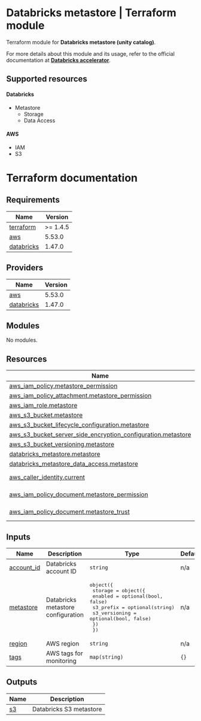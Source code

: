 # Databricks metastore | Terraform module

Terraform module for **Databricks metastore (unity catalog)**.

For more details about this module and its usage, refer to the official documentation at **[Databricks accelerator](https://github.com/itoc/databricks-tf-accelerator)**.

## Supported resources

#### Databricks
* Metastore
    * Storage
    * Data Access

#### AWS
* IAM
* S3

# Terraform documentation

<!-- BEGIN_TF_DOCS -->
## Requirements

| Name | Version |
|------|---------|
| <a name="requirement_terraform"></a> [terraform](#requirement\_terraform) | >= 1.4.5 |
| <a name="requirement_aws"></a> [aws](#requirement\_aws) | 5.53.0 |
| <a name="requirement_databricks"></a> [databricks](#requirement\_databricks) | 1.47.0 |

## Providers

| Name | Version |
|------|---------|
| <a name="provider_aws"></a> [aws](#provider\_aws) | 5.53.0 |
| <a name="provider_databricks"></a> [databricks](#provider\_databricks) | 1.47.0 |

## Modules

No modules.

## Resources

| Name | Type |
|------|------|
| [aws_iam_policy.metastore_permission](https://registry.terraform.io/providers/hashicorp/aws/5.53.0/docs/resources/iam_policy) | resource |
| [aws_iam_policy_attachment.metastore_permission](https://registry.terraform.io/providers/hashicorp/aws/5.53.0/docs/resources/iam_policy_attachment) | resource |
| [aws_iam_role.metastore](https://registry.terraform.io/providers/hashicorp/aws/5.53.0/docs/resources/iam_role) | resource |
| [aws_s3_bucket.metastore](https://registry.terraform.io/providers/hashicorp/aws/5.53.0/docs/resources/s3_bucket) | resource |
| [aws_s3_bucket_lifecycle_configuration.metastore](https://registry.terraform.io/providers/hashicorp/aws/5.53.0/docs/resources/s3_bucket_lifecycle_configuration) | resource |
| [aws_s3_bucket_server_side_encryption_configuration.metastore](https://registry.terraform.io/providers/hashicorp/aws/5.53.0/docs/resources/s3_bucket_server_side_encryption_configuration) | resource |
| [aws_s3_bucket_versioning.metastore](https://registry.terraform.io/providers/hashicorp/aws/5.53.0/docs/resources/s3_bucket_versioning) | resource |
| [databricks_metastore.metastore](https://registry.terraform.io/providers/databricks/databricks/1.47.0/docs/resources/metastore) | resource |
| [databricks_metastore_data_access.metastore](https://registry.terraform.io/providers/databricks/databricks/1.47.0/docs/resources/metastore_data_access) | resource |
| [aws_caller_identity.current](https://registry.terraform.io/providers/hashicorp/aws/5.53.0/docs/data-sources/caller_identity) | data source |
| [aws_iam_policy_document.metastore_permission](https://registry.terraform.io/providers/hashicorp/aws/5.53.0/docs/data-sources/iam_policy_document) | data source |
| [aws_iam_policy_document.metastore_trust](https://registry.terraform.io/providers/hashicorp/aws/5.53.0/docs/data-sources/iam_policy_document) | data source |

## Inputs

| Name | Description | Type | Default | Required |
|------|-------------|------|---------|:--------:|
| <a name="input_account_id"></a> [account\_id](#input\_account\_id) | Databricks account ID | `string` | n/a | yes |
| <a name="input_metastore"></a> [metastore](#input\_metastore) | Databricks metastore configuration | <pre>object({<br/>    storage = object({<br/>      enabled       = optional(bool, false)<br/>      s3_prefix     = optional(string)<br/>      s3_versioning = optional(bool, false)<br/>    })<br/>  })</pre> | n/a | yes |
| <a name="input_region"></a> [region](#input\_region) | AWS region | `string` | n/a | yes |
| <a name="input_tags"></a> [tags](#input\_tags) | AWS tags for monitoring | `map(string)` | `{}` | no |

## Outputs

| Name | Description |
|------|-------------|
| <a name="output_s3"></a> [s3](#output\_s3) | Databricks S3 metastore |
<!-- END_TF_DOCS -->